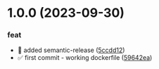 # 1.0.0 (2023-09-30)


### feat

* :rocket: added semantic-release ([5ccdd12](https://github.com/tomerh2001/git-crypt-pipe/commit/5ccdd12167ff6f9009888bb8749beae34563a536))
* :white_check_mark: first commit - working dockerfile ([59642ea](https://github.com/tomerh2001/git-crypt-pipe/commit/59642ea3a5cd1fbb902c4fb9df2f957bb1244bcd))
